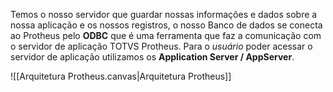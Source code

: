 Temos o nosso servidor que guardar nossas informações e dados sobre a nossa aplicação e os nossos registros, o nosso Banco de dados se conecta ao Protheus pelo **ODBC** que é uma ferramenta que faz a comunicação com o servidor de aplicação TOTVS Protheus. Para o *usuário* poder acessar o servidor de aplicação utilizamos os **Application Server / AppServer**.

![[Arquitetura Protheus.canvas|Arquitetura Protheus]]
